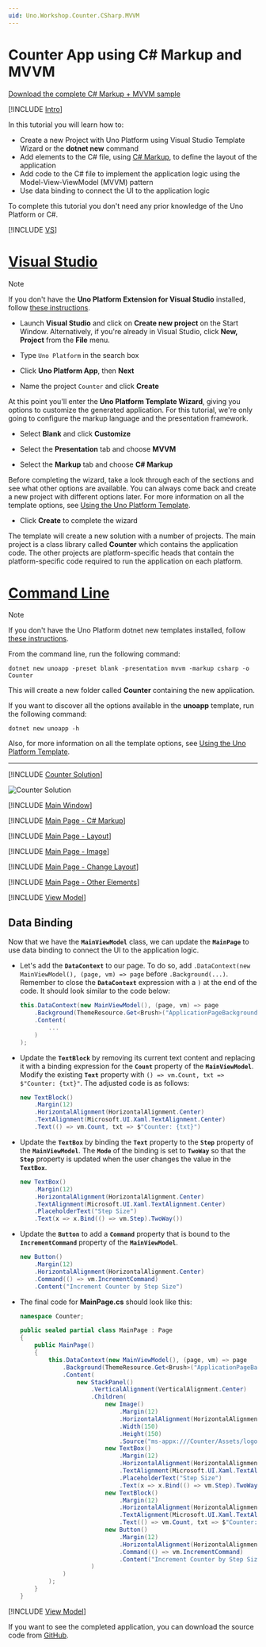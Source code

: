 ```yaml
---
uid: Uno.Workshop.Counter.CSharp.MVVM
---
```


# Counter App using C# Markup and MVVM

[Download the complete C# Markup + MVVM sample](https://github.com/unoplatform/Uno.GettingStartedTutorial/tree/master/src/Counter/CSharp-MVVM)  

[!INCLUDE [Intro](include-intro.md)]

In this tutorial you will learn how to:

- Create a new Project with Uno Platform using Visual Studio Template Wizard or the **dotnet new** command
- Add elements to the C# file, using [C# Markup](Uno.Extensions.Markup.Overview), to define the layout of the application
- Add code to the C# file to implement the application logic using the Model-View-ViewModel (MVVM) pattern
- Use data binding to connect the UI to the application logic

To complete this tutorial you don't need any prior knowledge of the Uno Platform or C#. 

[!INCLUDE [VS](include-create.md)]

# [Visual Studio](#tab/vs)

> [!NOTE] 
> If you don't have the **Uno Platform Extension for Visual Studio** installed, follow [these instructions](xref:Uno.GetStarted.vs2022).

- Launch **Visual Studio** and click on **Create new project** on the Start Window. Alternatively, if you're already in Visual Studio, click **New, Project** from the **File** menu.

- Type `Uno Platform` in the search box

- Click **Uno Platform App**, then **Next**

- Name the project `Counter` and click **Create**

At this point you'll enter the **Uno Platform Template Wizard**, giving you options to customize the generated application. For this tutorial, we're only going to configure the markup language and the presentation framework.

- Select **Blank** and click **Customize**

- Select the **Presentation** tab and choose **MVVM**

- Select the **Markup** tab and choose **C# Markup**

Before completing the wizard, take a look through each of the sections and see what other options are available. You can always come back and create a new project with different options later. For more information on all the template options, see [Using the Uno Platform Template](xref:Uno.GettingStarted.UsingWizard).

- Click **Create** to complete the wizard

The template will create a new solution with a number of projects. The main project is a class library called **Counter** which contains the application code. The other projects are platform-specific heads that contain the platform-specific code required to run the application on each platform.


# [Command Line](#tab/cli)

> [!NOTE] 
> If you don't have the Uno Platform dotnet new templates installed, follow [these instructions](xref:Uno.GetStarted.dotnet-new).

From the command line, run the following command:

```
dotnet new unoapp -preset blank -presentation mvvm -markup csharp -o Counter
```

This will create a new folder called **Counter** containing the new application.

If you want to discover all the options available in the **unoapp** template, run the following command:

```
dotnet new unoapp -h
```

Also, for more information on all the template options, see [Using the Uno Platform Template](xref:Uno.GettingStarted.UsingWizard).


---

[!INCLUDE [Counter Solution](include-solution.md)]


![Counter Solution](Assets/counter-solution-csharp.png) 

[!INCLUDE [Main Window](include-mainwindow.md)]

[!INCLUDE [Main Page - C# Markup](include-mainpage-csharp.md)]

[!INCLUDE [Main Page - Layout](include-mainpage-layout.md)]

[!INCLUDE [Main Page - Image](include-image-csharp.md)]

[!INCLUDE [Main Page - Change Layout](include-mainpage-change-layout.md)]

[!INCLUDE [Main Page - Other Elements](include-elements-csharp.md)]

[!INCLUDE [View Model](include-mvvm.md)]


## Data Binding

Now that we have the **`MainViewModel`** class, we can update the **`MainPage`** to use data binding to connect the UI to the application logic.

 - Let's add the **`DataContext`** to our page. To do so, add `.DataContext(new MainViewModel(), (page, vm) => page` before `.Background(...)`. Remember to close the **`DataContext`** expression with a `)` at the end of the code. It should look similar to the code below:

    ```csharp
    this.DataContext(new MainViewModel(), (page, vm) => page
        .Background(ThemeResource.Get<Brush>("ApplicationPageBackgroundThemeBrush"))
        .Content(
            ...
        )
    );
    ```

 - Update the **`TextBlock`** by removing its current text content and replacing it with a binding expression for the **`Count`** property of the **`MainViewModel`**. Modify the existing **`Text`** property with `() => vm.Count, txt => $"Counter: {txt}"`. The adjusted code is as follows:

    ```csharp
    new TextBlock()
        .Margin(12)
        .HorizontalAlignment(HorizontalAlignment.Center)
        .TextAlignment(Microsoft.UI.Xaml.TextAlignment.Center)
        .Text(() => vm.Count, txt => $"Counter: {txt}")
    ```
 - Update the **`TextBox`** by binding the **`Text`** property to the **`Step`** property of the **`MainViewModel`**. The **`Mode`** of the binding is set to **`TwoWay`** so that the **`Step`** property is updated when the user changes the value in the **`TextBox`**.

    ```csharp
    new TextBox()
        .Margin(12)
        .HorizontalAlignment(HorizontalAlignment.Center)
        .TextAlignment(Microsoft.UI.Xaml.TextAlignment.Center)
        .PlaceholderText("Step Size")
        .Text(x => x.Bind(() => vm.Step).TwoWay())
    ```

 - Update the **`Button`** to add a **`Command`** property that is bound to the **`IncrementCommand`** property of the **`MainViewModel`**.

    ```csharp
    new Button()
        .Margin(12)
        .HorizontalAlignment(HorizontalAlignment.Center)
        .Command(() => vm.IncrementCommand)
        .Content("Increment Counter by Step Size")
    ```

 - The final code for **MainPage.cs** should look like this:

    ```csharp
    namespace Counter;

    public sealed partial class MainPage : Page
    {
        public MainPage()
        {
            this.DataContext(new MainViewModel(), (page, vm) => page
                .Background(ThemeResource.Get<Brush>("ApplicationPageBackgroundThemeBrush"))
                .Content(
                    new StackPanel()
                        .VerticalAlignment(VerticalAlignment.Center)
                        .Children(
                            new Image()
                                .Margin(12)
                                .HorizontalAlignment(HorizontalAlignment.Center)
                                .Width(150)
                                .Height(150)
                                .Source("ms-appx:///Counter/Assets/logo.png"),
                            new TextBox()
                                .Margin(12)
                                .HorizontalAlignment(HorizontalAlignment.Center)
                                .TextAlignment(Microsoft.UI.Xaml.TextAlignment.Center)
                                .PlaceholderText("Step Size")
                                .Text(x => x.Bind(() => vm.Step).TwoWay()),
                            new TextBlock()
                                .Margin(12)
                                .HorizontalAlignment(HorizontalAlignment.Center)
                                .TextAlignment(Microsoft.UI.Xaml.TextAlignment.Center)
                                .Text(() => vm.Count, txt => $"Counter: {txt}"),
                            new Button()
                                .Margin(12)
                                .HorizontalAlignment(HorizontalAlignment.Center)
                                .Command(() => vm.IncrementCommand)
                                .Content("Increment Counter by Step Size")
                        )
                )
            );
        }
    }
    ```

[!INCLUDE [View Model](include-wrap.md)]

If you want to see the completed application, you can download the source code from [GitHub](https://github.com/unoplatform/Uno.GettingStartedTutorial/tree/master/src/Counter/CSharp-MVVM).


